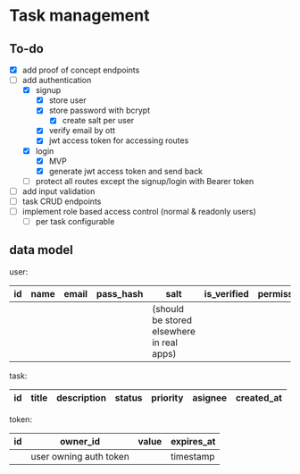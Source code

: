 # Task management

## To-do

- [x] add proof of concept endpoints
- [ ] add authentication
  - [x] signup
    - [x] store user
    - [x] store password with bcrypt
      - [x] create salt per user
    - [x] verify email by ott
    - [x] jwt access token for accessing routes
  - [x] login
    - [x] MVP
    - [x] generate jwt access token and send back
  - [ ] protect all routes except the signup/login with Bearer token
- [ ] add input validation
- [ ] task CRUD endpoints
- [ ] implement role based access control (normal & readonly users)
  - [ ] per task configurable

## data model

user:

| id  | name | email | pass_hash | salt                                      | is_verified | permissions | created_at |
| --- | ---- | ----- | --------- | ----------------------------------------- | ----------- | ----------- | ---------- |
|     |      |       |           | (should be stored elsewhere in real apps) |             |             |            |

task:

| id  | title | description | status | priority | asignee | created_at |
| --- | ----- | ----------- | ------ | -------- | ------- | ---------- |

token:

| id  | owner_id               | value | expires_at |
| --- | ---------------------- | ----- | ---------- |
|     | user owning auth token |       | timestamp  |
